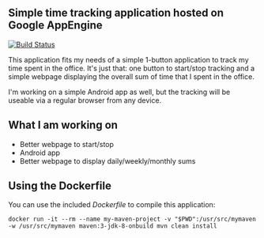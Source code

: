 Simple time tracking application hosted on Google AppEngine
-----------------------------------------------------------

[![Build Status](https://travis-ci.org/MoriTanosuke/timeclicker.svg)](https://travis-ci.org/MoriTanosuke/timeclicker)

This application fits my needs of a simple 1-button application to track my time spent in the office. It's just that: one button to start/stop tracking and a simple webpage displaying the overall sum of time that I spent in the office.

I'm working on a simple Android app as well, but the tracking will be useable via a regular browser from any device.

What I am working on
--------------------

* Better webpage to start/stop
* Android app
* Better webpage to display daily/weekly/monthly sums

Using the Dockerfile
--------------------

You can use the included *Dockerfile* to compile this application:

````
docker run -it --rm --name my-maven-project -v "$PWD":/usr/src/mymaven -w /usr/src/mymaven maven:3-jdk-8-onbuild mvn clean install
````